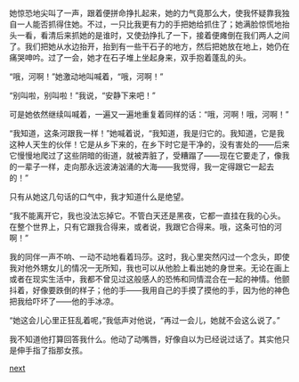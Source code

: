 
她惊恐地尖叫了一声，跟着便拼命挣扎起来，她的力气竟那么大，使我怀疑靠我独自一人能否抓得住她。不过，一只比我更有力的手把她给抓住了；她满脸惊慌地抬头一看，看清后来抓她的是谁时，又使劲挣扎了一下，接着便瘫倒在我们两人之间了。我们把她从水边抬开，抬到有一些干石子的地方，然后把她放在地上，她仍在痛哭呻吟。过了一会，她才在石子堆上坐起身来，双手抱着蓬乱的头。

“哦，河啊！”她激动地叫喊着，“哦，河啊！”

“别叫啦，别叫啦！”我说，“安静下来吧！”

可是她依然继续叫喊着，一遍又一遍地重复着同样的话：“哦，河啊！哦，河啊！”

“我知道，这条河跟我一样！”她喊着说，“我知道，我是归它的。我知道，它是我这种人天生的伙伴！它是从乡下来的，在乡下时它是干净的，没有害处的——后来它慢慢地爬过了这些阴暗的街道，就被弄脏了，受糟蹋了——现在它要走了，像我的一辈子一样，走向那永远波涛汹涌的大海——我觉得，我一定得跟它一起去的！”

只有从她这几句话的口气中，我才知道什么是绝望。

“我不能离开它，我也没法忘掉它。不管白天还是黑夜，它都一直挂在我的心头。在整个世界上，只有它跟我合得来，或者说，我跟它合得来。哦，这条可怕的河啊！”

我的同伴一声不响、一动不动地看着玛莎。这时，我心里突然闪过一个念头，即使我对他外甥女儿的情况一无所知，我也可以从他脸上看出她的身世来。无论在画上或者在现实生活中，我都不曾见过这般感人的恐怖和同情混合在一起的神情。他颤抖着，好像要跌倒的样子；他的手——我用自己的手摸了摸他的手，因为他的神色把我给吓坏了——他的手冰凉。

“她这会儿心里正狂乱着呢，”我低声对他说，“再过一会儿，她就不会这么说了。”

我不知道他打算回答我什么。他动了动嘴唇，好像自以为已经说过话了。其实他只是伸手指了指那女孩。

[next](page604.md)